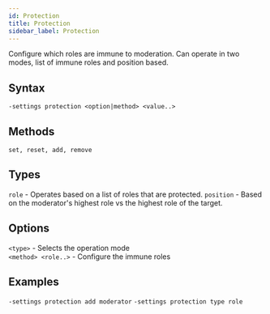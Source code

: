 ```yaml
---
id: Protection
title: Protection
sidebar_label: Protection
---
```


Configure which roles are immune to moderation. Can operate in two modes, list of immune roles and position based.

## Syntax  
`-settings protection <option|method> <value..>`

## Methods  
`set, reset, add, remove`

## Types  
`role` - Operates based on a list of roles that are protected.
`position` - Based on the moderator's highest role vs the highest role of the target.

## Options  
`<type>` - Selects the operation mode  
`<method> <role..>` - Configure the immune roles  

## Examples  
`-settings protection add moderator`
`-settings protection type role`